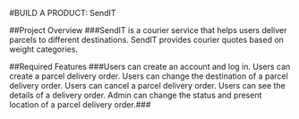 #BUILD A PRODUCT: SendIT

##Project Overview
###SendIT is a courier service that helps users deliver parcels to different destinations. SendIT provides courier quotes based on weight categories.

##Required Features
###Users can create an account and log in.
Users can create a parcel delivery order.
Users can change the destination of a parcel delivery order.
Users can cancel a parcel delivery order.
Users can see the details of a delivery order.
Admin can change the status and present location of a parcel delivery order.###
